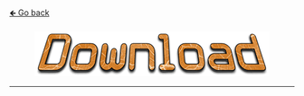 <a href="../../#----">🡸 Go back</a>

<h4 id="main" align="center">
    <img src="images/Download.png" alt="main" align="center">
</h4>

___

<strong>
<h3 align="center">

</h3>
<strong>